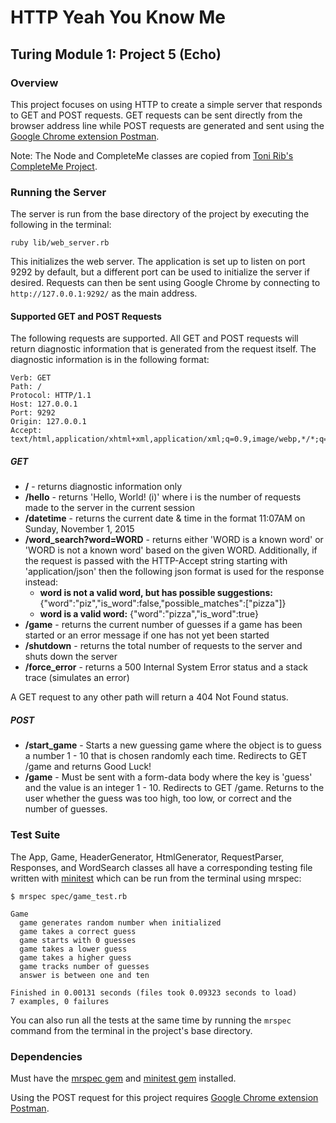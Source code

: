 # HTTP Yeah You Know Me
## Turing Module 1: Project 5 (Echo)

### Overview

This project focuses on using HTTP to create a simple server that responds to GET and POST requests. GET requests can be sent directly from the browser address line while POST requests are generated and sent using the [Google Chrome extension Postman](https://chrome.google.com/webstore/detail/postman/fhbjgbiflinjbdggehcddcbncdddomop?hl=en).

Note: The Node and CompleteMe classes are copied from [Toni Rib's CompleteMe Project](https://github.com/ToniRib/Complete_Me).

### Running the Server

The server is run from the base directory of the project by executing the following in the terminal:

```
ruby lib/web_server.rb
```

This initializes the web server. The application is set up to listen on port 9292 by default, but a different port can be used to initialize the server if desired. Requests can then be sent using Google Chrome by connecting to `http://127.0.0.1:9292/` as the main address.

#### Supported GET and POST Requests

The following requests are supported. All GET and POST requests will return diagnostic information that is generated from the request itself. The diagnostic information is in the following format:

```
Verb: GET
Path: /
Protocol: HTTP/1.1
Host: 127.0.0.1
Port: 9292
Origin: 127.0.0.1
Accept: text/html,application/xhtml+xml,application/xml;q=0.9,image/webp,*/*;q=0.8
```

##### GET

* __/__ - returns diagnostic information only
* __/hello__ - returns 'Hello, World! (i)' where i is the number of requests made to the server in the current session
* __/datetime__ - returns the current date & time in the format 11:07AM on Sunday, November 1, 2015
* __/word_search?word=WORD__ - returns either 'WORD is a known word' or 'WORD is not a known word' based on the given WORD. Additionally, if the request is passed with the HTTP-Accept string starting with 'application/json' then the following json format is used for the response instead:
  * __word is not a valid word, but has possible suggestions:__ {"word":"piz","is_word":false,"possible_matches":["pizza"]}
  * __word is a valid word:__ {"word":"pizza","is_word":true}
* __/game__ - returns the current number of guesses if a game has been started or an error message if one has not yet been started
* __/shutdown__ - returns the total number of requests to the server and shuts down the server
* __/force_error__ - returns a 500 Internal System Error status and a stack trace (simulates an error)

A GET request to any other path will return a 404 Not Found status.

##### POST

* __/start_game__ - Starts a new guessing game where the object is to guess a number 1 - 10 that is chosen randomly each time. Redirects to GET /game and returns Good Luck!
* __/game__ - Must be sent with a form-data body where the key is 'guess' and the value is an integer 1 - 10. Redirects to GET /game. Returns to the user whether the guess was too high, too low, or correct and the number of guesses.

### Test Suite

The App, Game, HeaderGenerator, HtmlGenerator, RequestParser, Responses, and WordSearch classes all have a corresponding testing file written with [minitest](https://github.com/seattlerb/minitest) which can be run from the terminal using mrspec:

```
$ mrspec spec/game_test.rb

Game
  game generates random number when initialized
  game takes a correct guess
  game starts with 0 guesses
  game takes a lower guess
  game takes a higher guess
  game tracks number of guesses
  answer is between one and ten

Finished in 0.00131 seconds (files took 0.09323 seconds to load)
7 examples, 0 failures
```

You can also run all the tests at the same time by running the `mrspec` command from the terminal in the project's base directory.

### Dependencies

Must have the [mrspec gem](https://github.com/JoshCheek/mrspec) and [minitest gem](https://github.com/seattlerb/minitest) installed.

Using the POST request for this project requires [Google Chrome extension Postman](https://chrome.google.com/webstore/detail/postman/fhbjgbiflinjbdggehcddcbncdddomop?hl=en).
